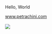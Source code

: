Hello, World

<a href="www.petrachini.com" rel="stylesheet">www.petrachini.com</a> <br><br>
  <a href="https://www.linkedin.com/in/rafp/" target="_blank"><img src="https://img.shields.io/badge/-LinkedIn-%230077B5?style=for-the-badge&logo=linkedin&logoColor=white" target="_blank"></a>
